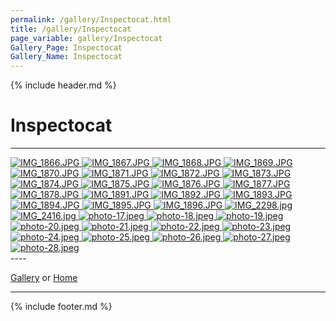 ```yaml
---
permalink: /gallery/Inspectocat.html
title: /gallery/Inspectocat
page_variable: gallery/Inspectocat
Gallery_Page: Inspectocat
Gallery_Name: Inspectocat
---
```



{% include header.md %}

# Inspectocat

----
<div class="image-container-Inspectocat ImgContainer">
<a href="Inspectocat/resized-IMG_1866.JPG" data-fancybox="gallery/Thumbnails/thumbnail-Inspectocat-IMG_1866.JPG" data-caption="IMG_1866.JPG">
    <img class="image-thumb" src="https://Octocat-Dataset.imagelearning.community/gallery/Thumbnails/thumbnail-Inspectocat-IMG_1866.JPG" alt="IMG_1866.JPG" />
</a>
<a href="Inspectocat/resized-IMG_1867.JPG" data-fancybox="gallery/Thumbnails/thumbnail-Inspectocat-IMG_1867.JPG" data-caption="IMG_1867.JPG">
    <img class="image-thumb" src="https://Octocat-Dataset.imagelearning.community/gallery/Thumbnails/thumbnail-Inspectocat-IMG_1867.JPG" alt="IMG_1867.JPG" />
</a>
<a href="Inspectocat/resized-IMG_1868.JPG" data-fancybox="gallery/Thumbnails/thumbnail-Inspectocat-IMG_1868.JPG" data-caption="IMG_1868.JPG">
    <img class="image-thumb" src="https://Octocat-Dataset.imagelearning.community/gallery/Thumbnails/thumbnail-Inspectocat-IMG_1868.JPG" alt="IMG_1868.JPG" />
</a>
<a href="Inspectocat/resized-IMG_1869.JPG" data-fancybox="gallery/Thumbnails/thumbnail-Inspectocat-IMG_1869.JPG" data-caption="IMG_1869.JPG">
    <img class="image-thumb" src="https://Octocat-Dataset.imagelearning.community/gallery/Thumbnails/thumbnail-Inspectocat-IMG_1869.JPG" alt="IMG_1869.JPG" />
</a>
<a href="Inspectocat/resized-IMG_1870.JPG" data-fancybox="gallery/Thumbnails/thumbnail-Inspectocat-IMG_1870.JPG" data-caption="IMG_1870.JPG">
    <img class="image-thumb" src="https://Octocat-Dataset.imagelearning.community/gallery/Thumbnails/thumbnail-Inspectocat-IMG_1870.JPG" alt="IMG_1870.JPG" />
</a>
<a href="Inspectocat/resized-IMG_1871.JPG" data-fancybox="gallery/Thumbnails/thumbnail-Inspectocat-IMG_1871.JPG" data-caption="IMG_1871.JPG">
    <img class="image-thumb" src="https://Octocat-Dataset.imagelearning.community/gallery/Thumbnails/thumbnail-Inspectocat-IMG_1871.JPG" alt="IMG_1871.JPG" />
</a>
<a href="Inspectocat/resized-IMG_1872.JPG" data-fancybox="gallery/Thumbnails/thumbnail-Inspectocat-IMG_1872.JPG" data-caption="IMG_1872.JPG">
    <img class="image-thumb" src="https://Octocat-Dataset.imagelearning.community/gallery/Thumbnails/thumbnail-Inspectocat-IMG_1872.JPG" alt="IMG_1872.JPG" />
</a>
<a href="Inspectocat/resized-IMG_1873.JPG" data-fancybox="gallery/Thumbnails/thumbnail-Inspectocat-IMG_1873.JPG" data-caption="IMG_1873.JPG">
    <img class="image-thumb" src="https://Octocat-Dataset.imagelearning.community/gallery/Thumbnails/thumbnail-Inspectocat-IMG_1873.JPG" alt="IMG_1873.JPG" />
</a>
<a href="Inspectocat/resized-IMG_1874.JPG" data-fancybox="gallery/Thumbnails/thumbnail-Inspectocat-IMG_1874.JPG" data-caption="IMG_1874.JPG">
    <img class="image-thumb" src="https://Octocat-Dataset.imagelearning.community/gallery/Thumbnails/thumbnail-Inspectocat-IMG_1874.JPG" alt="IMG_1874.JPG" />
</a>
<a href="Inspectocat/resized-IMG_1875.JPG" data-fancybox="gallery/Thumbnails/thumbnail-Inspectocat-IMG_1875.JPG" data-caption="IMG_1875.JPG">
    <img class="image-thumb" src="https://Octocat-Dataset.imagelearning.community/gallery/Thumbnails/thumbnail-Inspectocat-IMG_1875.JPG" alt="IMG_1875.JPG" />
</a>
<a href="Inspectocat/resized-IMG_1876.JPG" data-fancybox="gallery/Thumbnails/thumbnail-Inspectocat-IMG_1876.JPG" data-caption="IMG_1876.JPG">
    <img class="image-thumb" src="https://Octocat-Dataset.imagelearning.community/gallery/Thumbnails/thumbnail-Inspectocat-IMG_1876.JPG" alt="IMG_1876.JPG" />
</a>
<a href="Inspectocat/resized-IMG_1877.JPG" data-fancybox="gallery/Thumbnails/thumbnail-Inspectocat-IMG_1877.JPG" data-caption="IMG_1877.JPG">
    <img class="image-thumb" src="https://Octocat-Dataset.imagelearning.community/gallery/Thumbnails/thumbnail-Inspectocat-IMG_1877.JPG" alt="IMG_1877.JPG" />
</a>
<a href="Inspectocat/resized-IMG_1878.JPG" data-fancybox="gallery/Thumbnails/thumbnail-Inspectocat-IMG_1878.JPG" data-caption="IMG_1878.JPG">
    <img class="image-thumb" src="https://Octocat-Dataset.imagelearning.community/gallery/Thumbnails/thumbnail-Inspectocat-IMG_1878.JPG" alt="IMG_1878.JPG" />
</a>
<a href="Inspectocat/resized-IMG_1891.JPG" data-fancybox="gallery/Thumbnails/thumbnail-Inspectocat-IMG_1891.JPG" data-caption="IMG_1891.JPG">
    <img class="image-thumb" src="https://Octocat-Dataset.imagelearning.community/gallery/Thumbnails/thumbnail-Inspectocat-IMG_1891.JPG" alt="IMG_1891.JPG" />
</a>
<a href="Inspectocat/resized-IMG_1892.JPG" data-fancybox="gallery/Thumbnails/thumbnail-Inspectocat-IMG_1892.JPG" data-caption="IMG_1892.JPG">
    <img class="image-thumb" src="https://Octocat-Dataset.imagelearning.community/gallery/Thumbnails/thumbnail-Inspectocat-IMG_1892.JPG" alt="IMG_1892.JPG" />
</a>
<a href="Inspectocat/resized-IMG_1893.JPG" data-fancybox="gallery/Thumbnails/thumbnail-Inspectocat-IMG_1893.JPG" data-caption="IMG_1893.JPG">
    <img class="image-thumb" src="https://Octocat-Dataset.imagelearning.community/gallery/Thumbnails/thumbnail-Inspectocat-IMG_1893.JPG" alt="IMG_1893.JPG" />
</a>
<a href="Inspectocat/resized-IMG_1894.JPG" data-fancybox="gallery/Thumbnails/thumbnail-Inspectocat-IMG_1894.JPG" data-caption="IMG_1894.JPG">
    <img class="image-thumb" src="https://Octocat-Dataset.imagelearning.community/gallery/Thumbnails/thumbnail-Inspectocat-IMG_1894.JPG" alt="IMG_1894.JPG" />
</a>
<a href="Inspectocat/resized-IMG_1895.JPG" data-fancybox="gallery/Thumbnails/thumbnail-Inspectocat-IMG_1895.JPG" data-caption="IMG_1895.JPG">
    <img class="image-thumb" src="https://Octocat-Dataset.imagelearning.community/gallery/Thumbnails/thumbnail-Inspectocat-IMG_1895.JPG" alt="IMG_1895.JPG" />
</a>
<a href="Inspectocat/resized-IMG_1896.JPG" data-fancybox="gallery/Thumbnails/thumbnail-Inspectocat-IMG_1896.JPG" data-caption="IMG_1896.JPG">
    <img class="image-thumb" src="https://Octocat-Dataset.imagelearning.community/gallery/Thumbnails/thumbnail-Inspectocat-IMG_1896.JPG" alt="IMG_1896.JPG" />
</a>
<a href="Inspectocat/resized-IMG_2298.jpg" data-fancybox="gallery/Thumbnails/thumbnail-Inspectocat-IMG_2298.jpg" data-caption="IMG_2298.jpg">
    <img class="image-thumb" src="https://Octocat-Dataset.imagelearning.community/gallery/Thumbnails/thumbnail-Inspectocat-IMG_2298.jpg" alt="IMG_2298.jpg" />
</a>
<a href="Inspectocat/resized-IMG_2416.jpg" data-fancybox="gallery/Thumbnails/thumbnail-Inspectocat-IMG_2416.jpg" data-caption="IMG_2416.jpg">
    <img class="image-thumb" src="https://Octocat-Dataset.imagelearning.community/gallery/Thumbnails/thumbnail-Inspectocat-IMG_2416.jpg" alt="IMG_2416.jpg" />
</a>
<a href="Inspectocat/resized-photo-17.jpeg" data-fancybox="gallery/Thumbnails/thumbnail-Inspectocat-photo-17.jpeg" data-caption="photo-17.jpeg">
    <img class="image-thumb" src="https://Octocat-Dataset.imagelearning.community/gallery/Thumbnails/thumbnail-Inspectocat-photo-17.jpeg" alt="photo-17.jpeg" />
</a>
<a href="Inspectocat/resized-photo-18.jpeg" data-fancybox="gallery/Thumbnails/thumbnail-Inspectocat-photo-18.jpeg" data-caption="photo-18.jpeg">
    <img class="image-thumb" src="https://Octocat-Dataset.imagelearning.community/gallery/Thumbnails/thumbnail-Inspectocat-photo-18.jpeg" alt="photo-18.jpeg" />
</a>
<a href="Inspectocat/resized-photo-19.jpeg" data-fancybox="gallery/Thumbnails/thumbnail-Inspectocat-photo-19.jpeg" data-caption="photo-19.jpeg">
    <img class="image-thumb" src="https://Octocat-Dataset.imagelearning.community/gallery/Thumbnails/thumbnail-Inspectocat-photo-19.jpeg" alt="photo-19.jpeg" />
</a>
<a href="Inspectocat/resized-photo-20.jpeg" data-fancybox="gallery/Thumbnails/thumbnail-Inspectocat-photo-20.jpeg" data-caption="photo-20.jpeg">
    <img class="image-thumb" src="https://Octocat-Dataset.imagelearning.community/gallery/Thumbnails/thumbnail-Inspectocat-photo-20.jpeg" alt="photo-20.jpeg" />
</a>
<a href="Inspectocat/resized-photo-21.jpeg" data-fancybox="gallery/Thumbnails/thumbnail-Inspectocat-photo-21.jpeg" data-caption="photo-21.jpeg">
    <img class="image-thumb" src="https://Octocat-Dataset.imagelearning.community/gallery/Thumbnails/thumbnail-Inspectocat-photo-21.jpeg" alt="photo-21.jpeg" />
</a>
<a href="Inspectocat/resized-photo-22.jpeg" data-fancybox="gallery/Thumbnails/thumbnail-Inspectocat-photo-22.jpeg" data-caption="photo-22.jpeg">
    <img class="image-thumb" src="https://Octocat-Dataset.imagelearning.community/gallery/Thumbnails/thumbnail-Inspectocat-photo-22.jpeg" alt="photo-22.jpeg" />
</a>
<a href="Inspectocat/resized-photo-23.jpeg" data-fancybox="gallery/Thumbnails/thumbnail-Inspectocat-photo-23.jpeg" data-caption="photo-23.jpeg">
    <img class="image-thumb" src="https://Octocat-Dataset.imagelearning.community/gallery/Thumbnails/thumbnail-Inspectocat-photo-23.jpeg" alt="photo-23.jpeg" />
</a>
<a href="Inspectocat/resized-photo-24.jpeg" data-fancybox="gallery/Thumbnails/thumbnail-Inspectocat-photo-24.jpeg" data-caption="photo-24.jpeg">
    <img class="image-thumb" src="https://Octocat-Dataset.imagelearning.community/gallery/Thumbnails/thumbnail-Inspectocat-photo-24.jpeg" alt="photo-24.jpeg" />
</a>
<a href="Inspectocat/resized-photo-25.jpeg" data-fancybox="gallery/Thumbnails/thumbnail-Inspectocat-photo-25.jpeg" data-caption="photo-25.jpeg">
    <img class="image-thumb" src="https://Octocat-Dataset.imagelearning.community/gallery/Thumbnails/thumbnail-Inspectocat-photo-25.jpeg" alt="photo-25.jpeg" />
</a>
<a href="Inspectocat/resized-photo-26.jpeg" data-fancybox="gallery/Thumbnails/thumbnail-Inspectocat-photo-26.jpeg" data-caption="photo-26.jpeg">
    <img class="image-thumb" src="https://Octocat-Dataset.imagelearning.community/gallery/Thumbnails/thumbnail-Inspectocat-photo-26.jpeg" alt="photo-26.jpeg" />
</a>
<a href="Inspectocat/resized-photo-27.jpeg" data-fancybox="gallery/Thumbnails/thumbnail-Inspectocat-photo-27.jpeg" data-caption="photo-27.jpeg">
    <img class="image-thumb" src="https://Octocat-Dataset.imagelearning.community/gallery/Thumbnails/thumbnail-Inspectocat-photo-27.jpeg" alt="photo-27.jpeg" />
</a>
<a href="Inspectocat/resized-photo-28.jpeg" data-fancybox="gallery/Thumbnails/thumbnail-Inspectocat-photo-28.jpeg" data-caption="photo-28.jpeg">
    <img class="image-thumb" src="https://Octocat-Dataset.imagelearning.community/gallery/Thumbnails/thumbnail-Inspectocat-photo-28.jpeg" alt="photo-28.jpeg" />
</a>
</div>
----


[Gallery]( ./index.html)
  or 
[Home]( ../)

----

<script>

{% include single-gallery.js %}

SetupGallery(".image-container-Inspectocat ImgContainer");

</script>

{% include footer.md %}

<!-- created on 04/07/2020 5:16 PM -->
